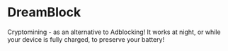 # DreamBlock
Cryptomining - as an alternative to Adblocking! It works at night, or while your device is fully charged, to preserve your battery!
